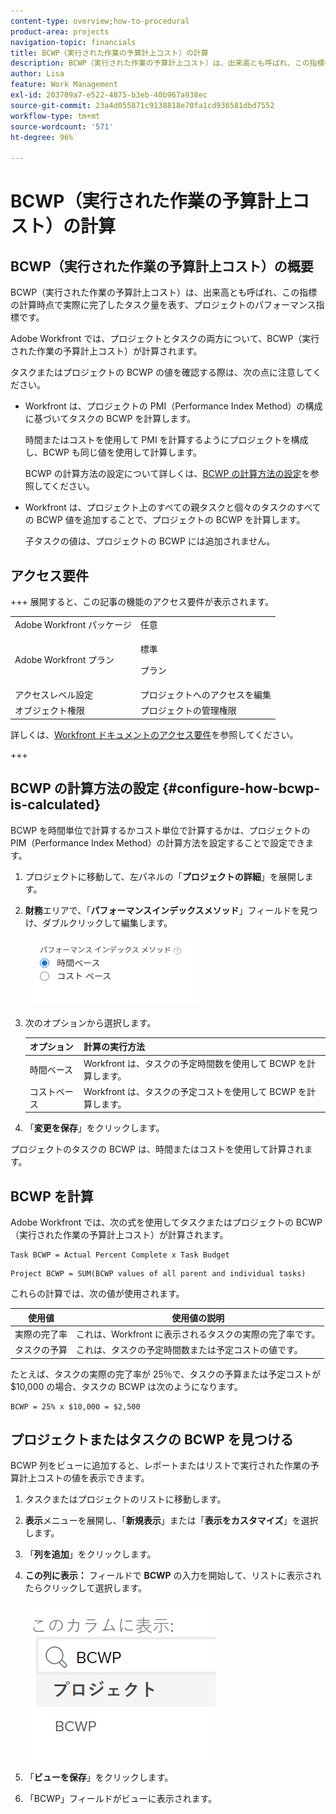 ```yaml
---
content-type: overview;how-to-procedural
product-area: projects
navigation-topic: financials
title: BCWP（実行された作業の予算計上コスト）の計算
description: BCWP（実行された作業の予算計上コスト）は、出来高とも呼ばれ、この指標の計算時点で実際に完了したタスク量を表す、プロジェクトのパフォーマンス指標です。
author: Lisa
feature: Work Management
exl-id: 203709a7-e522-4875-b3eb-40b967a938ec
source-git-commit: 23a4d055871c9138818e70fa1cd936581dbd7552
workflow-type: tm+mt
source-wordcount: '571'
ht-degree: 96%

---
```


# BCWP（実行された作業の予算計上コスト）の計算

## BCWP（実行された作業の予算計上コスト）の概要

BCWP（実行された作業の予算計上コスト）は、出来高とも呼ばれ、この指標の計算時点で実際に完了したタスク量を表す、プロジェクトのパフォーマンス指標です。

Adobe Workfront では、プロジェクトとタスクの両方について、BCWP（実行された作業の予算計上コスト）が計算されます。

タスクまたはプロジェクトの BCWP の値を確認する際は、次の点に注意してください。

* Workfront は、プロジェクトの PMI（Performance Index Method）の構成に基づいてタスクの BCWP を計算します。

  時間またはコストを使用して PMI を計算するようにプロジェクトを構成し、BCWP も同じ値を使用して計算します。

  BCWP の計算方法の設定について詳しくは、[BCWP の計算方法の設定](#configure-how-bcwp-is-calculated)を参照してください。

* Workfront は、プロジェクト上のすべての親タスクと個々のタスクのすべての BCWP 値を追加することで、プロジェクトの BCWP を計算します。

  子タスクの値は、プロジェクトの BCWP には追加されません。

## アクセス要件

+++ 展開すると、この記事の機能のアクセス要件が表示されます。

<table style="table-layout:auto"> 
 <col> 
 <col> 
 <tbody> 
  <tr> 
   <td>Adobe Workfront パッケージ</td> 
   <td>任意</td> 
  </tr> 
  <tr> 
   <td>Adobe Workfront プラン</td> 
   <td>
   <p>標準</p>
   <p>プラン</p></td> 
  </tr> 
  <tr> 
   <td>アクセスレベル設定</td> 
   <td>プロジェクトへのアクセスを編集</td> 
  </tr> 
  <tr> 
   <td>オブジェクト権限</td> 
   <td>プロジェクトの管理権限</td> 
  </tr> 
 </tbody> 
</table>

詳しくは、[Workfront ドキュメントのアクセス要件](/help/quicksilver/administration-and-setup/add-users/access-levels-and-object-permissions/access-level-requirements-in-documentation.md)を参照してください。

+++

## BCWP の計算方法の設定 {#configure-how-bcwp-is-calculated}

BCWP を時間単位で計算するかコスト単位で計算するかは、プロジェクトの PIM（Performance Index Method）の計算方法を設定することで設定できます。

1. プロジェクトに移動して、左パネルの「**プロジェクトの詳細**」を展開します。
1. **財務**&#x200B;エリアで、「**パフォーマンスインデックスメソッド**」フィールドを見つけ、ダブルクリックして編集します。

   ![PIM オプション &#x200B;](assets/pim-options-hour-cost-based-nwe.png)

1. 次のオプションから選択します。

   | オプション | 計算の実行方法 |
   |---|---|
   | 時間ベース | Workfront は、タスクの予定時間数を使用して BCWP を計算します。 |
   | コストベース | Workfront は、タスクの予定コストを使用して BCWP を計算します。 |

1. 「**変更を保存**」をクリックします。

プロジェクトのタスクの BCWP は、時間またはコストを使用して計算されます。

## BCWP を計算

Adobe Workfront では、次の式を使用してタスクまたはプロジェクトの BCWP（実行された作業の予算計上コスト）が計算されます。

```
Task BCWP = Actual Percent Complete x Task Budget
```

```
Project BCWP = SUM(BCWP values of all parent and individual tasks)
```

これらの計算では、次の値が使用されます。

| 使用値 | 使用値の説明 |
|---|---|
| 実際の完了率 | これは、Workfront に表示されるタスクの実際の完了率です。 |
| タスクの予算 | これは、タスクの予定時間数または予定コストの値です。 |

たとえば、タスクの実際の完了率が 25％で、タスクの予算または予定コストが $10,000 の場合、タスクの BCWP は次のようになります。

```
BCWP = 25% x $10,000 = $2,500
```

## プロジェクトまたはタスクの BCWP を見つける

BCWP 列をビューに追加すると、レポートまたはリストで実行された作業の予算計上コストの値を表示できます。

1. タスクまたはプロジェクトのリストに移動します。
1. **表示**&#x200B;メニューを展開し、「**新規表示**」または「**表示をカスタマイズ**」を選択します。

1. 「**列を追加**」をクリックします。
1. **この列に表示：** フィールドで **BCWP** の入力を開始して、リストに表示されたらクリックして選択します。

   ![&#x200B; プロジェクト ビューの BCWP](assets/bcwp-project-view.png)

1. 「**ビューを保存**」をクリックします。
1. 「BCWP」フィールドがビューに表示されます。
